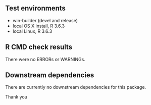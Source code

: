 ## Test environments
* win-builder (devel and release)
* local OS X install, R 3.6.3
* local Linux, R 3.6.3

## R CMD check results
There were no ERRORs or WARNINGs. 

  
## Downstream dependencies
There are currently no downstream dependencies for this package.

Thank you

